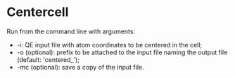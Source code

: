# Centercell
Run from the command line with arguments:
- -i: QE input file with atom coordinates to be centered in the cell;
- -o (optional): prefix to be attached to the input file naming the output file (default: 'centered_');
- -mc (optional): save a copy of the input file.